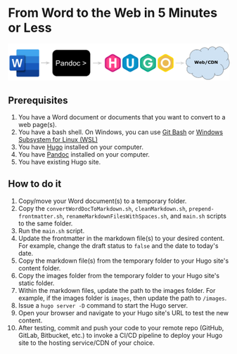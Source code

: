 # From Word to the Web in 5 Minutes or Less

![Readme Banner](/readme_images/WordToWebReadmeBanner.png)

## Prerequisites

1. You have a Word document or documents that you want to convert to a web page(s).
2. You have a bash shell. On Windows, you can use [Git Bash](https://git-scm.com/downloads) or [Windows Subsystem for Linux (WSL)](https://docs.microsoft.com/en-us/windows/wsl/about)
3. You have [Hugo](https://gohugo.io/) installed on your computer.
4. You have [Pandoc](https://pandoc.org/) installed on your computer.
5. You have existing Hugo site.

## How to do it

1. Copy/move your Word document(s) to a temporary folder.
2. Copy the `convertWordDocToMarkdown.sh`, `cleanMarkdown.sh`, `prepend-frontmatter.sh`, `renameMarkdownFilesWithSpaces.sh`, and `main.sh` scripts to the same folder.
3. Run the `main.sh` script.
4. Update the frontmatter in the markdown file(s) to your desired content. For example, change the draft status to `false` and the date to today's date.
5. Copy the markdown file(s) from the temporary folder to your Hugo site's content folder.
6. Copy the images folder from the temporary folder to your Hugo site's static folder.
7. Within the markdown files, update the path to the images folder. For example, if the images folder is `images`, then update the path to `/images`.
8. Issue a `hugo server -D` command to start the Hugo server.
9. Open your browser and navigate to your Hugo site's URL to test the new content.
10. After testing, commit and push your code to your remote repo (GitHub, GitLab, Bitbucket, etc.) to invoke a CI/CD pipeline to deploy your Hugo site to the hosting service/CDN of your choice.
